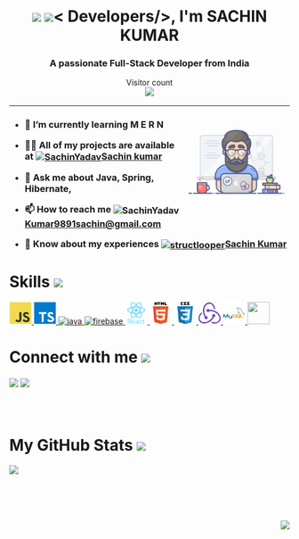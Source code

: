 <h1 align="center"><img src='https://raw.githubusercontent.com/ShahriarShafin/ShahriarShafin/main/Assets/handshake.gif' width="100px"> <img src="https://github.com/vimalverma558/vimalverma558/blob/v2/img/hello.gif" width="20%">< Developers/>, I'm SACHIN KUMAR</h1>

<h3 align="center">A passionate Full-Stack Developer from India</h3>

<p align='center'>

  
  <p align="center"> 
  Visitor count<br>
  <img src="https://profile-counter.glitch.me/Sachin-Yadav705/count.svg" />
</p>

</p>

----
<h3>
  
- 🌱 I’m currently learning **M E R N**   <img align="right" style="width:12rem; height:auto" src="https://raw.githubusercontent.com/Elanza-48/Elanza-48/41a4790484e268102dfdab2b7c59d440d3ffafab/resources/img/geek.gif"/>

- 👨‍💻 All of my projects are available at <a href="https://github.com/Sachin-Yadav705?tab=repositories" target="blank">
  <img align="center" src="https://github.githubassets.com/images/modules/logos_page/Octocat.png" alt="SachinYadav" height="40" width="50"/>Sachin kumar</a>

- 💬 Ask me about **Java, Spring, Hibernate,**

- 📫 How to reach me <img align="center" src="https://www.logo.wine/a/logo/Gmail/Gmail-Logo.wine.svg" alt="SachinYadav" height="40" width="40" />**Kumar9891sachin@gmail.com**

- 📄 Know about my experiences <a href="https://www.linkedin.com/in/sachin-kumar-1638b9231/" target="blank"><img align="center" src="https://elionetwork.com/wp-content/uploads/2019/01/linkedin-color-icon-linkedin-linked-in-png-and-vector-linkedin-png-640_640.png" alt="structlooper" height="40" width="40" />Sachin Kumar</a>

</h3>



<h1> Skills <img src = "https://media2.giphy.com/media/QssGEmpkyEOhBCb7e1/giphy.gif?cid=ecf05e47a0n3gi1bfqntqmob8g9aid1oyj2wr3ds3mg700bl&rid=giphy.gif" width = 38px> </h1>
    <a href="https://developer.mozilla.org/en-US/docs/Web/JavaScript" target="_blank"> <img src="https://raw.githubusercontent.com/devicons/devicon/master/icons/javascript/javascript-original.svg" alt="javascript" width="40" height="40"/> </a>
    <a href="https://www.typescriptlang.org/" target="_blank"> <img src="https://raw.githubusercontent.com/devicons/devicon/master/icons/typescript/typescript-original.svg" alt="typescript" width="40" height="40"/> </a>
 <a href="https://www.java.com/en/" target="_blank"> <img src="https://w1.pngwing.com/pngs/425/99/png-transparent-java-logo-programming-language-selenium-computer-software-java-class-file-computer-programming-software-developer-software-framework.png" alt="java" width="40" height="40"/> </a>
    <a href="https://firebase.google.com/" target="_blank"> <img src="https://www.vectorlogo.zone/logos/firebase/firebase-icon.svg" alt="firebase" width="40" height="40"/> </a>
     <a href="https://reactjs.org/" target="_blank"> <img src="https://raw.githubusercontent.com/devicons/devicon/master/icons/react/react-original-wordmark.svg" alt="react" width="40" height="40"/> </a>
    <a href="https://www.w3.org/html/" target="_blank"> <img src="https://raw.githubusercontent.com/devicons/devicon/master/icons/html5/html5-original-wordmark.svg" alt="html5" width="40" height="40"/> </a>
    <a href="https://www.w3schools.com/css/" target="_blank"> <img src="https://raw.githubusercontent.com/devicons/devicon/master/icons/css3/css3-original-wordmark.svg" alt="css3" width="40" height="40"/> </a>
    <a href="https://redux.js.org" target="_blank"> <img src="https://raw.githubusercontent.com/devicons/devicon/master/icons/redux/redux-original.svg" alt="redux" width="40" height="40"/> </a>
    <a href="https://www.mysql.com/" target="_blank"> <img src="https://raw.githubusercontent.com/devicons/devicon/master/icons/mysql/mysql-original-wordmark.svg" alt="mysql" width="40" height="40"/> </a>
    <a href="https://www.postgresql.org/" target="_blank"> <img src="https://w7.pngwing.com/pngs/173/36/png-transparent-postgresql-logo-computer-software-database-open-source-s-text-head-snout.png" width="40" height="40"/> </a>
    

<h1> Connect with me <img src='https://raw.githubusercontent.com/ShahriarShafin/ShahriarShafin/main/Assets/handshake.gif' width="100px"> </h1>
<a href = 'https://www.linkedin.com/in/Sachin kumar'> <img width = '42px' align= 'center' src="https://raw.githubusercontent.com/rahulbanerjee26/githubAboutMeGenerator/main/icons/linked-in-alt.svg"/></a> 
<a href = 'https://www.github.com/Sachin-Yadav705'> <img width = '42px' align= 'center' src="https://raw.githubusercontent.com/rahulbanerjee26/githubAboutMeGenerator/main/icons/github.svg"/></a> 


<br><br>


<h1> My GitHub Stats <img src='https://media1.giphy.com/media/du3J3cXyzhj75IOgvA/giphy.gif?cid=ecf05e47x2g034i9pzwtzzsd3xgg2w9nr94t4tflbbgo3008&rid=giphy.gif' width='38px'> </h1>

<a href="https://github.com/anuraghazra/github-readme-stats">
<img align="left" src="https://github-readme-stats.vercel.app/api?username=Sachin-Yadav705&count_private=true&show_icons=true&theme=default" />
</a>
<br><br><br><br><br>
<p align="right">

 <img src="https://media.giphy.com/media/jpVnC65DmYeyRL4LHS/giphy.gif" width="35%">
</p>
